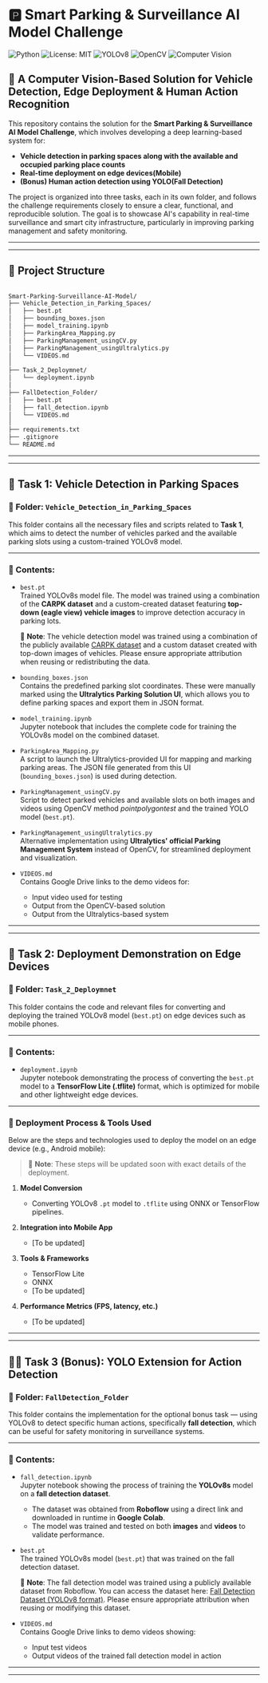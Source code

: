 # 🅿️ Smart Parking & Surveillance AI Model Challenge

![Python](https://img.shields.io/badge/Python-3.8%2B-blue)
![License: MIT](https://img.shields.io/badge/License-MIT-green)
![YOLOv8](https://img.shields.io/badge/YOLOv8-Ultralytics-orange)
![OpenCV](https://img.shields.io/badge/OpenCV-4.x-green)
![Computer Vision](https://img.shields.io/badge/Task-Computer%20Vision-lightblue)



## 🚗 A Computer Vision-Based Solution for Vehicle Detection, Edge Deployment & Human Action Recognition

This repository contains the solution for the **Smart Parking & Surveillance AI Model Challenge**, which involves developing a deep learning-based system for:

- **Vehicle detection in parking spaces along with the available and occupied parking place counts**
- **Real-time deployment on edge devices(Mobile)**
- **(Bonus) Human action detection using YOLO(Fall Detection)**

The project is organized into three tasks, each in its own folder, and follows the challenge requirements closely to ensure a clear, functional, and reproducible solution. The goal is to showcase AI's capability in real-time surveillance and smart city infrastructure, particularly in improving parking management and safety monitoring.

---
---

## 📁 Project Structure

```bash

Smart-Parking-Surveillance-AI-Model/
├── Vehicle_Detection_in_Parking_Spaces/
│   ├── best.pt
│   ├── bounding_boxes.json
│   ├── model_training.ipynb
│   ├── ParkingArea_Mapping.py
│   ├── ParkingManagement_usingCV.py
│   ├── ParkingManagement_usingUltralytics.py
│   └── VIDEOS.md
│
├── Task_2_Deploymnet/
│   └── deployment.ipynb
│
├── FallDetection_Folder/
│   ├── best.pt
│   ├── fall_detection.ipynb
│   └── VIDEOS.md
│
├── requirements.txt
├── .gitignore
└── README.md

```

---

---

## 🧠 Task 1: Vehicle Detection in Parking Spaces

### 📁 Folder: `Vehicle_Detection_in_Parking_Spaces`

This folder contains all the necessary files and scripts related to **Task 1**, which aims to detect the number of vehicles parked and the available parking slots using a custom-trained YOLOv8 model.

---

### 📄 Contents:

- `best.pt`  
  Trained YOLOv8s model file. The model was trained using a combination of the **CARPK dataset** and a custom-created dataset featuring **top-down (eagle view) vehicle images** to improve detection accuracy in parking lots.

  📌 **Note**: The vehicle detection model was trained using a combination of the publicly available [CARPK dataset](https://paperswithcode.com/dataset/carpk) and a custom dataset created with top-down images of vehicles. Please ensure appropriate attribution when reusing or redistributing the data.


- `bounding_boxes.json`  
  Contains the predefined parking slot coordinates. These were manually marked using the **Ultralytics Parking Solution UI**, which allows you to define parking spaces and export them in JSON format.

- `model_training.ipynb`  
  Jupyter notebook that includes the complete code for training the YOLOv8s model on the combined dataset.

- `ParkingArea_Mapping.py`  
  A script to launch the Ultralytics-provided UI for mapping and marking parking areas. The JSON file generated from this UI (`bounding_boxes.json`) is used during detection.

- `ParkingManagement_usingCV.py`  
  Script to detect parked vehicles and available slots on both images and videos using OpenCV method *pointpolygontest* and the trained YOLO model (`best.pt`).

- `ParkingManagement_usingUltralytics.py`  
  Alternative implementation using **Ultralytics' official Parking Management System** instead of OpenCV, for streamlined deployment and visualization.

- `VIDEOS.md`  
  Contains Google Drive links to the demo videos for:
  - Input video used for testing
  - Output from the OpenCV-based solution
  - Output from the Ultralytics-based system

---

---

## 📱 Task 2: Deployment Demonstration on Edge Devices

### 📁 Folder: `Task_2_Deploymnet`

This folder contains the code and relevant files for converting and deploying the trained YOLOv8 model (`best.pt`) on edge devices such as mobile phones.

---

### 📄 Contents:

- `deployment.ipynb`  
  Jupyter notebook demonstrating the process of converting the `best.pt` model to a **TensorFlow Lite (.tflite)** format, which is optimized for mobile and other lightweight edge devices.

---

### 🚀 Deployment Process & Tools Used

Below are the steps and technologies used to deploy the model on an edge device (e.g., Android mobile):

> 📝 **Note**: These steps will be updated soon with exact details of the deployment.

1. **Model Conversion**  
   - Converting YOLOv8 `.pt` model to `.tflite` using ONNX or TensorFlow pipelines.

2. **Integration into Mobile App**  
   - [To be updated]

3. **Tools & Frameworks**  
   - TensorFlow Lite  
   - ONNX  
   - [To be updated]

4. **Performance Metrics (FPS, latency, etc.)**  
   - [To be updated]

---

---

## 🧍‍♂️ Task 3 (Bonus): YOLO Extension for Action Detection

### 📁 Folder: `FallDetection_Folder`

This folder contains the implementation for the optional bonus task — using YOLOv8 to detect specific human actions, specifically **fall detection**, which can be useful for safety monitoring in surveillance systems.

---

### 📄 Contents:

- `fall_detection.ipynb`  
  Jupyter notebook showing the process of training the **YOLOv8s** model on a **fall detection dataset**.  
  - The dataset was obtained from **Roboflow** using a direct link and downloaded in runtime in **Google Colab**.  
  - The model was trained and tested on both **images** and **videos** to validate performance.

- `best.pt`  
  The trained YOLOv8s model (`best.pt`) that was trained on the fall detection dataset.

  📌 **Note**: The fall detection model was trained using a publicly available dataset from Roboflow. You can access the dataset here: [Fall Detection Dataset (YOLOv8 format)](https://universe.roboflow.com/roboflow-universe-projects/fall-detection-ca3o8/dataset/4/download/yolov8). Please ensure appropriate attribution when reusing or modifying this dataset.


- `VIDEOS.md`  
  Contains Google Drive links to demo videos showing:
  - Input test videos
  - Output videos of the trained fall detection model in action

---
---